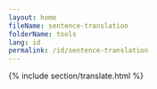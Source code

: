 ```yaml
---
layout: home
fileName: sentence-translation
folderName: tools
lang: id
permalink: /id/sentence-translation
---
```

{% include section/translate.html %}